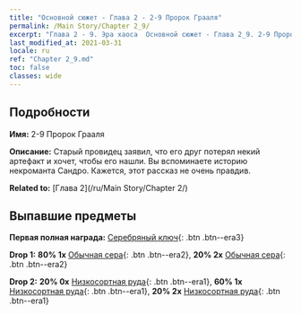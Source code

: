 ```yaml
---
title: "Основной сюжет - Глава 2 - 2-9 Пророк Грааля"
permalink: /Main Story/Chapter 2_9/
excerpt: "Глава 2 - 9. Эра хаоса  Основной сюжет - Глава 2_9. 2-9 Пророк Грааля"
last_modified_at: 2021-03-31
locale: ru
ref: "Chapter 2_9.md"
toc: false
classes: wide
---
```


## Подробности

 **Имя:** 2-9 Пророк Грааля

 **Описание:** Старый провидец заявил, что его друг потерял некий артефакт и хочет, чтобы его нашли. Вы вспоминаете историю некроманта Сандро. Кажется, этот рассказ не очень правдив.

 **Related to:** [Глава 2](/ru/Main Story/Chapter 2/)

## Выпавшие предметы

 **Первая полная награда:** [Серебряный ключ](/ru/Items/con_693/){: .btn .btn--era3}

 **Drop 1:** **80% 1x** [Обычная сера](/ru/Items/mat_9/){: .btn .btn--era2}, **20% 2x** [Обычная сера](/ru/Items/mat_9/){: .btn .btn--era2}

 **Drop 2:** **20% 0x** [Низкосортная руда](/ru/Items/mat_1/){: .btn .btn--era1}, **60% 1x** [Низкосортная руда](/ru/Items/mat_1/){: .btn .btn--era1}, **20% 2x** [Низкосортная руда](/ru/Items/mat_1/){: .btn .btn--era1}

